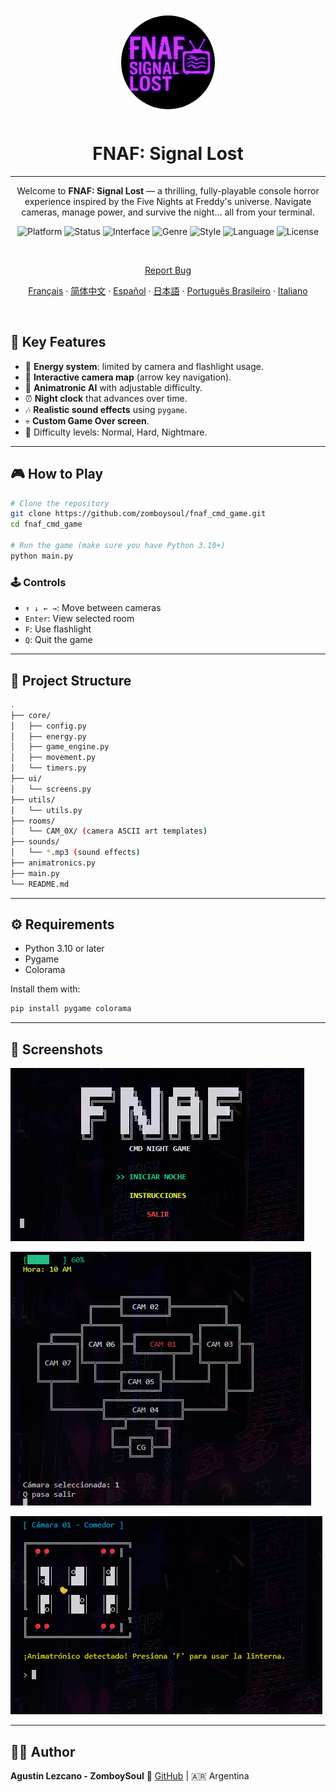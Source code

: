 
<p align="center">
  <img
    src="assets/logo.png"
    alt="FNAF: Signal Lost Logo"
    style="border: 2px solid white; border-radius: 5000px; width: 150px; height:150px; padding:10px;" />
</p>

<h1 align="center">FNAF: Signal Lost</h1>

---

<p align="center">
  Welcome to <strong>FNAF: Signal Lost</strong> — a thrilling, fully-playable console horror experience inspired by the Five Nights at Freddy's universe.  
  Navigate cameras, manage power, and survive the night… all from your terminal.
</p>

<p align="center">
  <img alt="Platform" src="https://img.shields.io/badge/platform-python-00ffff?logo=python&logoColor=000000" />
  <img alt="Status" src="https://img.shields.io/badge/status-in%20development-ff00ff" />
  <img alt="Interface" src="https://img.shields.io/badge/interface-command%20line-ff007f?logo=windows-terminal&logoColor=white" />
  <img alt="Genre" src="https://img.shields.io/badge/genre-horror-ff1a1a" />
  <img alt="Style" src="https://img.shields.io/badge/style-text--based-6666ff" />
  <img alt="Language" src="https://img.shields.io/badge/lang-es-cc00ff" />
  <img alt="License" src="https://img.shields.io/github/license/ZomboySoul/fnaf_signal_lost" />
</p>


<br>

<p align="center">
  <a href="https://github.com/ZomboySoul/fnaf_signal_lost/issues/new?assignees=&labels=bug&projects=&template=bug_report.yml" target="_blank" rel="noopener noreferrer">Report Bug</a>
</p>
<p align="center">
  <a href="/docs/readme_fr.md">Français</a> ·  
  <a href="/docs/readme_cn.md">简体中文</a> ·
  <a href="/docs/readme_es.md">Español</a> ·
  <a href="/docs/readme_ja.md">日本語</a> ·
  <a href="/docs/readme_pt-BR.md">Português Brasileiro</a> ·
  <a href="/docs/readme_it.md">Italiano</a>
</p>

<br>

## 🧠 Key Features

- 🔦 **Energy system**: limited by camera and flashlight usage.
- 🎥 **Interactive camera map** (arrow key navigation).
- 🤖 **Animatronic AI** with adjustable difficulty.
- ⏰ **Night clock** that advances over time.
- 🎶 **Realistic sound effects** using `pygame`.
- 💀 **Custom Game Over screen**.
- 🌙 Difficulty levels: Normal, Hard, Nightmare.

---

## 🎮 How to Play

```bash
# Clone the repository
git clone https://github.com/zomboysoul/fnaf_cmd_game.git
cd fnaf_cmd_game

# Run the game (make sure you have Python 3.10+)
python main.py
```

### 🕹️ Controls

- `↑ ↓ ← →`: Move between cameras
- `Enter`: View selected room
- `F`: Use flashlight
- `Q`: Quit the game

---

## 📁 Project Structure

```bash
.
├── core/
│   ├── config.py
│   ├── energy.py
│   ├── game_engine.py
│   ├── movement.py
│   └── timers.py
├── ui/
│   └── screens.py
├── utils/
│   └── utils.py
├── rooms/
│   └── CAM_0X/ (camera ASCII art templates)
├── sounds/
│   └── *.mp3 (sound effects)
├── animatronics.py
├── main.py
└── README.md
```

---

## ⚙️ Requirements

- Python 3.10 or later
- Pygame
- Colorama

Install them with:

```bash
pip install pygame colorama
```

---

## 📸 Screenshots

![FNAF: Signal Lost Menu](assets/menu.png)

![FNAF: Signal Lost Map](assets/map.png)

![FNAF: Signal Lost Camara](assets/camara.png)

---

## 🧑‍💻 Author

**Agustín Lezcano - ZomboySoul**
🔗 [GitHub](https://github.com/ZomboySoul) | 🇦🇷 Argentina
